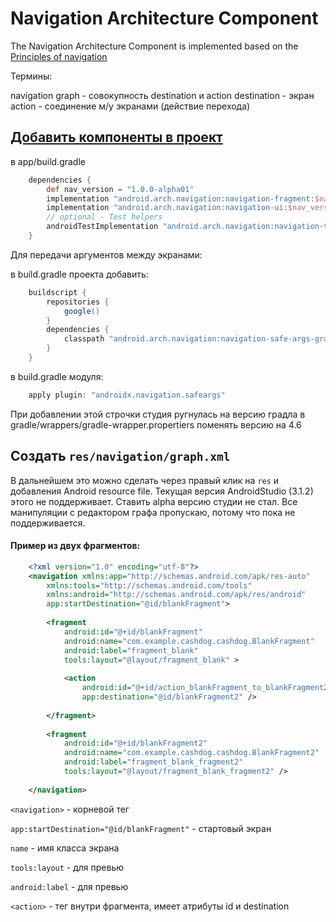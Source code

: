 # Navigation Architecture Component

The Navigation Architecture Component is implemented based on the [ Principles of navigation ](/PrinciplesOfNavigation.md)

Термины:

navigation graph - совокупность destination и action
destination - экран
action - соединение м/у экранами (действие перехода)

## [ Добавить компоненты в проект](https://developer.android.com/topic/libraries/architecture/adding-components)
в app/build.gradle

```groovy
    dependencies {
        def nav_version = "1.0.0-alpha01"
        implementation "android.arch.navigation:navigation-fragment:$nav_version" // use -ktx for Kotlin
        implementation "android.arch.navigation:navigation-ui:$nav_version" // use -ktx for Kotlin
        // optional - Test helpers
        androidTestImplementation "android.arch.navigation:navigation-testing:$nav_version" // use -ktx for Kotlin
    }
``` 
Для передачи аргументов между экранами:

в build.gradle проекта добавить:
```groovy
    buildscript {
        repositories {
            google()
        }
        dependencies {
            classpath "android.arch.navigation:navigation-safe-args-gradle-plugin:1.0.0-alpha01"
        }
    }
```
    
в build.gradle модуля:
```groovy
    apply plugin: "androidx.navigation.safeargs"
```
При добавлении этой строчки студия ругнулась на версию градла в gradle/wrappers/gradle-wrapper.propertiers поменять версию на 4.6
 
## Создать `res/navigation/graph.xml`

В дальнейшем это можно сделать через правый клик на `res` и добавления Android resource file.
Текущая версия AndroidStudio (3.1.2) этого не поддерживает. Ставить alpha версию студии не стал.
Все манипуляции с редактором графа пропускаю, потому что пока не поддерживается.

#### Пример из двух фрагментов:

```xml
    <?xml version="1.0" encoding="utf-8"?>
    <navigation xmlns:app="http://schemas.android.com/apk/res-auto"
        xmlns:tools="http://schemas.android.com/tools"
        xmlns:android="http://schemas.android.com/apk/res/android"
        app:startDestination="@id/blankFragment">
        
        <fragment
            android:id="@+id/blankFragment"
            android:name="com.example.cashdog.cashdog.BlankFragment"
            android:label="fragment_blank"
            tools:layout="@layout/fragment_blank" >
            
            <action
                android:id="@+id/action_blankFragment_to_blankFragment2"
                app:destination="@id/blankFragment2" />
                
        </fragment>
        
        <fragment
            android:id="@+id/blankFragment2"
            android:name="com.example.cashdog.cashdog.BlankFragment2"
            android:label="fragment_blank_fragment2"
            tools:layout="@layout/fragment_blank_fragment2" />
            
    </navigation>
```
 
 `<navigation>` - корневой тег
 
 `app:startDestination="@id/blankFragment"` - стартовый экран
 
 `name` - имя класса экрана
 
 `tools:layout` - для превью
 
 `android:label` - для превью

  `<action>` - тег внутри фрагмента, имеет атрибуты id и destination